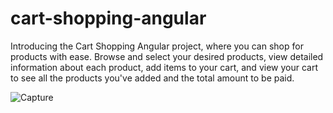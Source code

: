 # cart-shopping-angular

Introducing the Cart Shopping Angular project, where you can shop for products with ease. Browse and select your desired products, view detailed information about each product, add items to your cart, and view your cart to see all the products you've added and the total amount to be paid.

![Capture](https://user-images.githubusercontent.com/96490190/218263532-870536b2-f9cc-4c23-b27a-caeb9dd157df.JPG)
